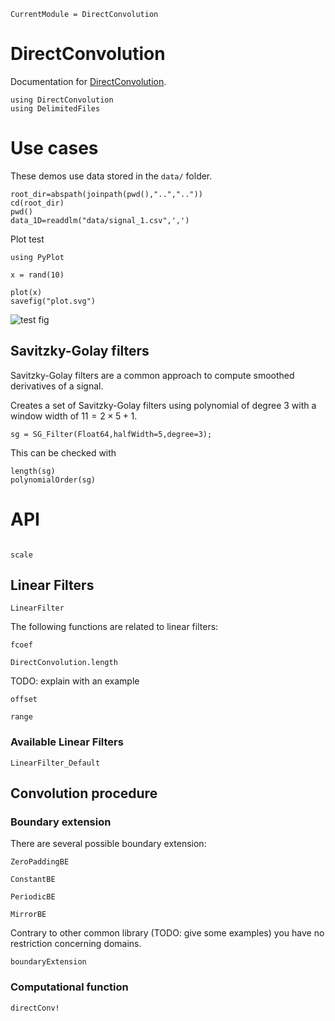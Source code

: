 ```@meta
CurrentModule = DirectConvolution
```

# DirectConvolution

Documentation for [DirectConvolution](https://github.com/vincent-picaud/DirectConvolution.jl).
  
```@setup session_1
using DirectConvolution
using DelimitedFiles
```

# Use cases

These demos use data stored in the `data/` folder.

```@repl session_1
root_dir=abspath(joinpath(pwd(),"..",".."))
cd(root_dir)
pwd()
data_1D=readdlm("data/signal_1.csv",',')
```

Plot test
```@repl session_1
using PyPlot

x = rand(10)

plot(x)
savefig("plot.svg")
```

![test fig](plot.svg)

## Savitzky-Golay filters

Savitzky-Golay filters are a common approach to compute smoothed
derivatives of a signal.

Creates a set of Savitzky-Golay filters using polynomial of degree $3$
with a window width of $11=2\times 5+1$.


```@repl session_1
sg = SG_Filter(Float64,halfWidth=5,degree=3);
```

This can be checked with 

```@repl session_1
length(sg)
polynomialOrder(sg)
```

# API


```@index
```

```@docs
scale
```

## Linear Filters
```@docs
LinearFilter
```

The following functions are related to linear filters:
```@docs
fcoef
```

```@docs
DirectConvolution.length
```
TODO: explain with an example

```@docs
offset
```

```@docs
range
```

### Available Linear Filters

```@docs
LinearFilter_Default
```

## Convolution procedure

### Boundary extension


There are several possible boundary extension:

```@docs
ZeroPaddingBE
```

```@docs
ConstantBE
```

```@docs
PeriodicBE
```

```@docs
MirrorBE
```

Contrary to other common library (TODO: give some examples) you have
no restriction concerning domains.

```@docs
boundaryExtension
```

### Computational function

```@docs
directConv!
```

